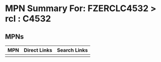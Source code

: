 



# MPN Summary For: FZERCLC4532 > rcl : C4532

## MPNs
  

|MPN|Direct Links|Search Links|
| :--- | :--- | :--- |
||||
